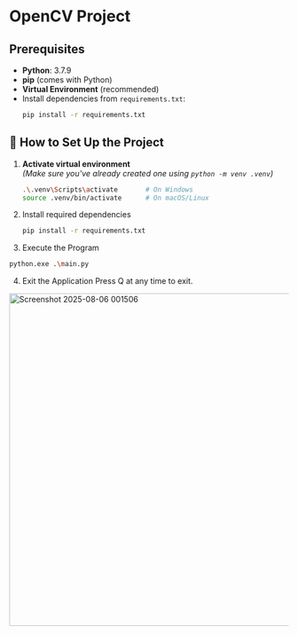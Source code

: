# OpenCV Project

## Prerequisites
- **Python**: 3.7.9
- **pip** (comes with Python)
- **Virtual Environment** (recommended)
- Install dependencies from `requirements.txt`:
  ```bash
  pip install -r requirements.txt
  ```
## 🚀 How to Set Up the Project

1. **Activate virtual environment**  
   _(Make sure you've already created one using `python -m venv .venv`)_

   ```bash
   .\.venv\Scripts\activate       # On Windows
   source .venv/bin/activate      # On macOS/Linux

2. Install required dependencies
   ```bash
   pip install -r requirements.txt
   
3. Execute the Program
```bash
python.exe .\main.py
```
4. Exit the Application
Press Q at any time to exit.

<img width="600"  alt="Screenshot 2025-08-06 001506" src="https://github.com/user-attachments/assets/136aa537-de56-4c68-81d9-8b6b65fb9375" />
